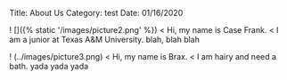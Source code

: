 Title: About Us
Category: test
Date: 01/16/2020

! []({% static '/images/picture2.png' %})
< Hi, my name is Case Frank.
< I am a junior at Texas A&M University.  blah, blah blah

! (../images/picture3.png)
< Hi, my name is Brax.
< I am hairy and need a bath. yada yada yada
